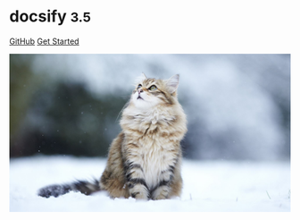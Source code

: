 
# docsify <small>3.5</small>


[GitHub](https://github.com/docsifyjs/docsify/)
[Get Started](README.md)

![](media/bg.jpeg)
